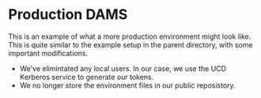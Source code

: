 # Production DAMS

This is an example of what a more production environment might look like.
This is quite similar to the example setup in the parent directory, with some
important modifications.

- We've elimintated any local users.  In our case, we use the UCD Kerberos service to generate our tokens.
- We no longer store the environment files in our public reposistory.

